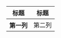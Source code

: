 <table>
    <thead>
        <tr>
            <th>标题</th>
            <th>标题</th>
        </tr>
    </thead>
    <tbody>
        <tr>
            <th>第一列</th>
            <td>第二列</td>
        </tr>
    </tbody>
</table>